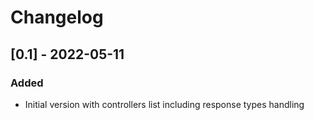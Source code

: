 # Changelog

## [0.1] - 2022-05-11

### Added

- Initial version with controllers list including response types handling
